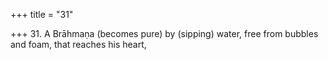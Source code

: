 +++
title = "31"

+++
31. A Brāhmaṇa (becomes pure) by (sipping) water, free from bubbles and foam, that reaches his heart,
